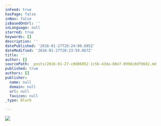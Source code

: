 ```yaml
---
inFeed: true
hasPage: false
inNav: false
isBasedOnUrl: ''
inLanguage: null
starred: true
keywords: []
description: ''
datePublished: '2016-01-27T20:24:00.685Z'
dateModified: '2016-01-27T20:23:59.067Z'
title: ''
author: []
sourcePath: _posts/2016-01-27-c0d86852-1c5b-43da-88e7-099dc8df8682.md
published: true
authors: []
publisher:
  name: null
  domain: null
  url: null
  favicon: null
_type: Blurb

---
```

![](https://the-grid-user-content.s3-us-west-2.amazonaws.com/51b776cc-ac91-477d-9205-be718b52a594.jpg)